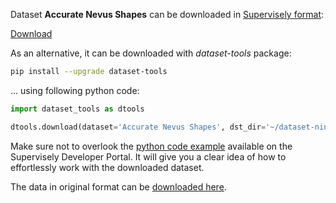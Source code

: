 Dataset **Accurate Nevus Shapes** can be downloaded in [Supervisely format](https://developer.supervisely.com/api-references/supervisely-annotation-json-format):

 [Download](https://assets.supervisely.com/supervisely-supervisely-assets-public/teams_storage/5/f/l5/a3W44c9WSqQPL5YUG6BUFAJ1tU5xGSqfJID77sm6hxKB1bPStoy9zFl3qzWfrCtQ90Z3cRttnvM5tesk9rvMsIAxn6U2kH90bXCL60ViUC3WjJqAXiBfeYl4553p.tar)

As an alternative, it can be downloaded with *dataset-tools* package:
``` bash
pip install --upgrade dataset-tools
```

... using following python code:
``` python
import dataset_tools as dtools

dtools.download(dataset='Accurate Nevus Shapes', dst_dir='~/dataset-ninja/')
```
Make sure not to overlook the [python code example](https://developer.supervisely.com/getting-started/python-sdk-tutorials/iterate-over-a-local-project) available on the Supervisely Developer Portal. It will give you a clear idea of how to effortlessly work with the downloaded dataset.

The data in original format can be [downloaded here](https://www.kaggle.com/datasets/metavision/accurate-nevus-shapessegmentation/download?datasetVersionNumber=1).